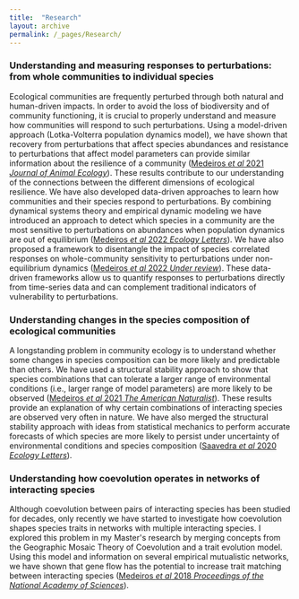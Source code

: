 ```yaml
---
title:  "Research"
layout: archive
permalink: /_pages/Research/
---
```


### Understanding and measuring responses to perturbations: from whole communities to individual species

Ecological communities are frequently perturbed through both natural and human-driven impacts. In order to avoid the loss of biodiversity and of community functioning, it is crucial to properly understand and measure how communities will respond to such perturbations. Using a model-driven approach (Lotka-Volterra population dynamics model), we have shown that recovery from perturbations that affect species abundances and resistance to perturbations that affect model parameters can provide similar information about the resilience of a community ([Medeiros *et al* 2021 *Journal of Animal Ecology*](https://besjournals.onlinelibrary.wiley.com/doi/abs/10.1111/1365-2656.13421)). These results contribute to our understanding of the connections between the different dimensions of ecological resilience. We have also developed data-driven approaches to learn how communities and their species respond to perturbations. By combining dynamical systems theory and empirical dynamic modeling we have introduced an approach to detect which species in a community are the most sensitive to perturbations on abundances when population dynamics are out of equilibrium ([Medeiros *et al* 2022 *Ecology Letters*](https://www.biorxiv.org/content/10.1101/2022.07.23.501258v1)). We have also proposed a framework to disentangle the impact of species correlated responses on whole-community sensitivity to perturbations under non-equilibrium dynamics ([Medeiros *et al* 2022 *Under review*](https://www.biorxiv.org/content/10.1101/2022.07.24.501326v1)). These data-driven frameworks allow us to quantify responses to perturbations directly from time-series data and can complement traditional indicators of vulnerability to perturbations.

### Understanding changes in the species composition of ecological communities

A longstanding problem in community ecology is to understand whether some changes in species composition can be more likely and predictable than others. We have used a structural stability approach to show that species combinations that can tolerate a larger range of environmental conditions (i.e., larger range of model parameters) are more likely to be observed ([Medeiros *et al* 2021 *The American Naturalist*](https://www.journals.uchicago.edu/doi/full/10.1086/711663)). These results provide an explanation of why certain combinations of interacting species are observed very often in nature. We have also merged the structural stability approach with ideas from statistical mechanics to perform accurate forecasts of which species are more likely to persist under uncertainty of environmental conditions and species composition ([Saavedra *et al* 2020 *Ecology Letters*](https://onlinelibrary.wiley.com/doi/full/10.1111/ele.13582)).

### Understanding how coevolution operates in networks of interacting species

Although coevolution between pairs of interacting species has been studied for decades, only recently we have started to investigate how coevolution shapes species traits in networks with multiple interacting species. I explored this problem in my Master's research by merging concepts from the Geographic Mosaic Theory of Coevolution and a trait evolution model. Using this model and information on several empirical mutualistic networks, we have shown that gene flow has the potential to increase trait matching between interacting species ([Medeiros *et al* 2018 *Proceedings of the National Academy of Sciences*](https://www.pnas.org/content/115/47/12017)).

